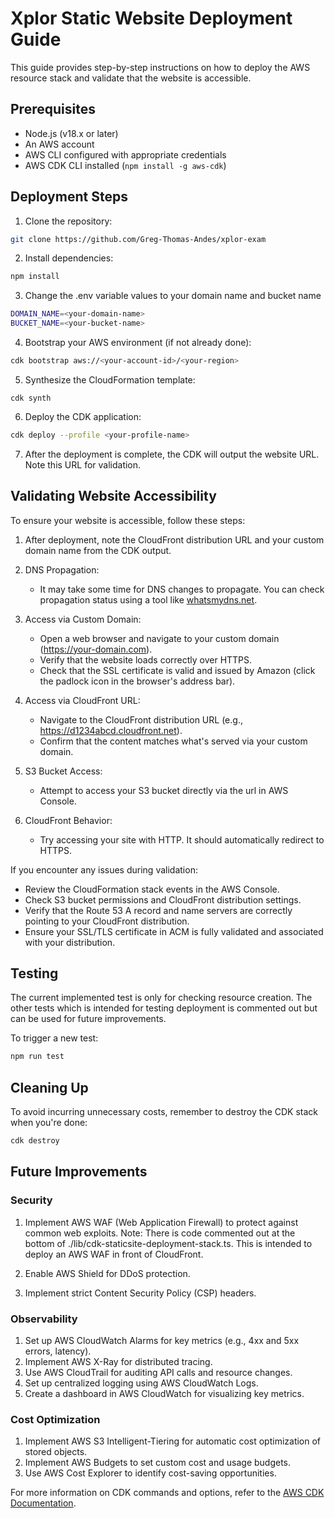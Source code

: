 # Xplor Static Website Deployment Guide

This guide provides step-by-step instructions on how to deploy the AWS resource stack and validate that the website is accessible.

## Prerequisites

- Node.js (v18.x or later)
- An AWS account
- AWS CLI configured with appropriate credentials
- AWS CDK CLI installed (`npm install -g aws-cdk`)

## Deployment Steps

1. Clone the repository:

```sh {"id":"01J8YN36Q1F3AH712FENC9KKJV"}
git clone https://github.com/Greg-Thomas-Andes/xplor-exam
```

2. Install dependencies:

```sh {"id":"01J8YN36Q1F3AH712FERMYTTH1"}
npm install
```

3. Change the .env variable values to your domain name and bucket name

```sh {"id":"01J8YSE8YQJR7MAXAW2G78GCKZ"}
DOMAIN_NAME=<your-domain-name>
BUCKET_NAME=<your-bucket-name>
```

4. Bootstrap your AWS environment (if not already done):

```sh {"id":"01J8YN36Q1F3AH712FET418D7H"}
cdk bootstrap aws://<your-account-id>/<your-region>
```

5. Synthesize the CloudFormation template:

```text {"id":"01J8YN36Q1F3AH712FET8BV394"}
cdk synth
```

6. Deploy the CDK application:

```sh {"id":"01J8YN36Q1F3AH712FEVNANGAG"}
cdk deploy --profile <your-profile-name>
```

7. After the deployment is complete, the CDK will output the website URL. Note this URL for validation.

## Validating Website Accessibility

To ensure your website is accessible, follow these steps:

1. After deployment, note the CloudFront distribution URL and your custom domain name from the CDK output.

2. DNS Propagation:
   - It may take some time for DNS changes to propagate. You can check propagation status using a tool like [whatsmydns.net](https://www.whatsmydns.net/).

3. Access via Custom Domain:
   - Open a web browser and navigate to your custom domain (https://your-domain.com).
   - Verify that the website loads correctly over HTTPS.
   - Check that the SSL certificate is valid and issued by Amazon (click the padlock icon in the browser's address bar).

4. Access via CloudFront URL:
   - Navigate to the CloudFront distribution URL (e.g., https://d1234abcd.cloudfront.net).
   - Confirm that the content matches what's served via your custom domain.

5. S3 Bucket Access:
   - Attempt to access your S3 bucket directly via the url in AWS Console.

6. CloudFront Behavior:
   - Try accessing your site with HTTP. It should automatically redirect to HTTPS.

If you encounter any issues during validation:
- Review the CloudFormation stack events in the AWS Console.
- Check S3 bucket permissions and CloudFront distribution settings.
- Verify that the Route 53 A record and name servers are correctly pointing to your CloudFront distribution.
- Ensure your SSL/TLS certificate in ACM is fully validated and associated with your distribution.

## Testing

The current implemented test is only for checking resource creation. The other tests which is intended for testing deployment is commented out but can be used for future improvements.

To trigger a new test: 

```sh {"id":"01J8YRYNHEC198GHPDTRF4PPYS"}
npm run test
```

## Cleaning Up

To avoid incurring unnecessary costs, remember to destroy the CDK stack when you're done:

```sh {"id":"01J8YN36Q1F3AH712FEYHS1D17"}
cdk destroy
```

## Future Improvements

### Security

1. Implement AWS WAF (Web Application Firewall) to protect against common web exploits.
Note: There is code commented out at the bottom of ./lib/cdk-staticsite-deployment-stack.ts. This is intended to deploy an AWS WAF in front of CloudFront. 

2. Enable AWS Shield for DDoS protection.
3. Implement strict Content Security Policy (CSP) headers.

### Observability

1. Set up AWS CloudWatch Alarms for key metrics (e.g., 4xx and 5xx errors, latency).
2. Implement AWS X-Ray for distributed tracing.
3. Use AWS CloudTrail for auditing API calls and resource changes.
4. Set up centralized logging using AWS CloudWatch Logs.
5. Create a dashboard in AWS CloudWatch for visualizing key metrics.

### Cost Optimization

1. Implement AWS S3 Intelligent-Tiering for automatic cost optimization of stored objects.
2. Implement AWS Budgets to set custom cost and usage budgets.
3. Use AWS Cost Explorer to identify cost-saving opportunities.

For more information on CDK commands and options, refer to the [AWS CDK Documentation](https://docs.aws.amazon.com/cdk/latest/guide/home.html).
